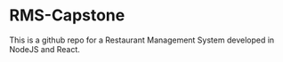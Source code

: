 # RMS-Capstone
This is a github repo for a Restaurant Management System developed in NodeJS and React.

